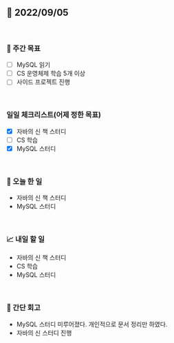 ## 📅 2022/09/05

<br/>

### 🏹 주간 목표

- [ ] MySQL 읽기
- [ ] CS 운영체제 학습 5개 이상
- [ ] 사이드 프로젝트 진행

<br/>

### 일일 체크리스트(어제 정한 목표)

- [x] 자바의 신 책 스터디
- [ ] CS 학습
- [x] MySQL 스터디

<br/>

### 💯 오늘 한 일

- 자바의 신 책 스터디
- MySQL 스터디

<br/>

### 📈 내일 할 일

- 자바의 신 책 스터디
- CS 학습
- MySQL 스터디

<br/>

### 🧐 간단 회고

- MySQL 스터디 미루어졌다. 개인적으로 문서 정리만 하였다.
- 자바의 신 스터디 진행